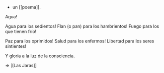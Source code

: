 - un [[poema]].

Agua!

Agua para los sedientos!
Flan (o pan) para los hambrientos!
Fuego para los que tienen frío!

Paz para los oprimidos!
Salud para los enfermos!
Libertad para los seres sintientes!

Y gloria a la luz de la consciencia.

=> [[Las Jaras]]
